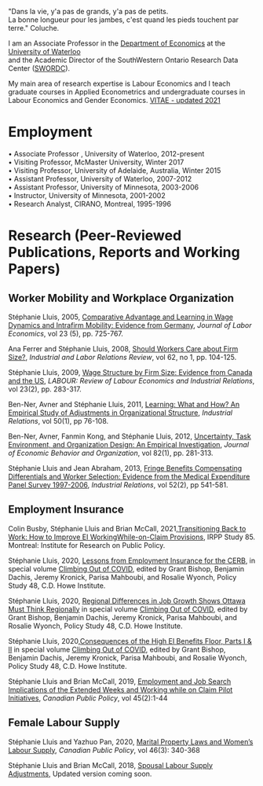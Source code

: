 

"Dans la vie, y'a pas de grands, y'a pas de petits.<br />	La bonne longueur pour les jambes, c'est quand les pieds touchent par terre." Coluche.

I am an Associate Professor in the [Department of Economics](https://uwaterloo.ca/economics/) at the [University of Waterloo](https://uwaterloo.ca/)<br /> and the Academic Director of the SouthWestern Ontario Research Data Center ([SWORDC](https://uwaterloo.ca/southwestern-ontario-research-data-centre/)).

My main area of research expertise is Labour Economics and I teach graduate courses in Applied Econometrics and undergraduate courses in Labour Economics and Gender Economics.
[VITAE - updated 2021](CV2021_Lluis.pdf)

# Employment 
• Associate Professor , University of Waterloo, 2012-present<br />
• Visiting Professor, McMaster University, Winter 2017<br />
• Visiting Professor, University of Adelaide, Australia, Winter 2015<br />
• Assistant Professor, University of Waterloo, 2007-2012<br />
• Assistant Professor, University of Minnesota, 2003-2006<br />
• Instructor, University of Minnesota, 2001-2002<br />
• Research Analyst, CIRANO, Montreal, 1995-1996<br />

# Research (Peer-Reviewed Publications, Reports and Working Papers)

## Worker Mobility and Workplace Organization

Stéphanie Lluis, 2005, [Comparative Advantage and Learning in Wage Dynamics and Intrafirm Mobility: Evidence from Germany](https://www.journals.uchicago.edu/doi/pdf/10.1086/491607), _Journal of Labor Economics_, vol 23 (5), pp. 725-767.

Ana Ferrer and Stéphanie Lluis, 2008, [Should Workers Care about Firm Size?](https://journals.sagepub.com/doi/abs/10.1177/001979390806200106?casa_token=Iyvo33FfzoIAAAAA:igOYJwua7XZYnumoh4h8YR9e5WLgvID9z9xYHEtrDMq914Kkr5arSX8fSwTW8Xf7kmEA6wRtXDWFcg), _Industrial and Labor Relations Review_, vol 62, no 1, pp. 104-125.

Stéphanie Lluis, 2009, [Wage Structure by Firm Size: Evidence from Canada and the US](https://onlinelibrary.wiley.com/doi/full/10.1111/j.1467-9914.2009.00450.x?casa_token=BkSIkeR_6IMAAAAA%3AkuKPlO3FE_PQuy--CK4jMI5R-ymMs7acMbsA4F_v7zHaRLiEJ75h3SkT6HEOMbWFe7KHpgtnnTqjIQU), _LABOUR: Review of Labour Economics and Industrial Relations_, vol 23(2), pp. 283-317.

Ben-Ner, Avner and Stéphanie Lluis, 2011, [Learning: What and How? An Empirical Study of Adjustments in Organizational Structure](https://onlinelibrary.wiley.com/doi/full/10.1111/j.1468-232X.2010.00626.x?casa_token=RRcboO6aIoQAAAAA%3ADPtH-65EZ2-L-qfkafpx3FH2OX73x9ndq3PWlSkEFdEklFpnTULg9g_pfL5U1KytcglEok036LjCvqo), _Industrial Relations_, vol 50(1), pp 76-108.

Ben-Ner, Avner, Fanmin Kong, and Stéphanie Lluis, 2012, [Uncertainty, Task Environment, and Organization Design: An Empirical Investigation](https://www.sciencedirect.com/science/article/pii/S0167268112000315?casa_token=nbUnN0EjVcEAAAAA:YoplVQKJPifByy9KC3o1UpQ3z7E5KUCXh9hFVa6f4v80EbcGJstkLA-vYCAD2eTaqeGKMXKD_z8), *_Journal of Economic Behavior and Organization_*, vol 82(1), pp. 281-313.

Stéphanie Lluis and Jean Abraham, 2013, [Fringe Benefits Compensating Differentials and Worker Selection: Evidence from the Medical Expenditure Panel Survey 1997-2006](https://onlinelibrary.wiley.com/doi/full/10.1111/irel.12023?casa_token=pmApHYHaWoYAAAAA%3A7QLGX6j9Oo9PMR64TfnT7Y88Hxgrb-wRFwdIgfKNT3GTnHLnTlHxDzmNyhw2Rr0M6dxkhxgqCM0zOV8), _Industrial Relations_, vol 52(2), pp 541-581. 

## Employment Insurance

Colin Busby, Stéphanie Lluis and Brian McCall, 2021,[Transitioning Back to Work: How to Improve EI WorkingWhile-on-Claim Provisions](IRPP%20Study%20Lluis%20and%20McCAll%20no85%20FINAL.pdf), IRPP Study 85. Montreal: Institute for Research on Public Policy.

Stéphanie Lluis, 2020, [Lessons from Employment Insurance for the CERB](https://www.cdhowe.org/intelligence-memos/st%C3%A9phanie-lluis-%E2%80%93-lessons-employment-insurance-cerb), in special volume [Climbing Out of COVID](https://www.cdhowe.org/public-policy-research/climbing-out-covid), edited by Grant Bishop, Benjamin Dachis, Jeremy Kronick, Parisa Mahboubi, and Rosalie Wyonch, Policy Study 48, C.D. Howe Institute.

Stéphanie Lluis, 2020, [Regional Differences in Job Growth Shows Ottawa Must Think Regionally](https://www.cdhowe.org/intelligence-memos/st%C3%A9phanie-lluis-%E2%80%93-regional-differences-job-growth-shows-ottawa-must-think) in special volume [Climbing Out of COVID](https://www.cdhowe.org/public-policy-research/climbing-out-covid), edited by Grant Bishop, Benjamin Dachis, Jeremy Kronick, Parisa Mahboubi, and Rosalie Wyonch, Policy Study 48, C.D. Howe Institute.

Stéphanie Lluis, 2020,[Consequences of the High EI Benefits Floor, Parts I & II](https://www.cdhowe.org/intelligence-memos/st%C3%A9phanie-lluis-%E2%80%93-consequences-high-ei-benefits-floor-ii) in special volume [Climbing Out of COVID](https://www.cdhowe.org/public-policy-research/climbing-out-covid), edited by Grant Bishop, Benjamin Dachis, Jeremy Kronick, Parisa Mahboubi, and Rosalie Wyonch, Policy Study 48, C.D. Howe Institute.

Stéphanie Lluis and Brian McCall, 2019, [Employment and Job Search Implications of the Extended Weeks and Working while on Claim Pilot Initiatives](https://www.utpjournals.press/doi/pdf/10.3138/cpp.2018-031), _Canadian Public Policy_, vol 45(2):1-44

## Female Labour Supply

Stéphanie Lluis and Yazhuo Pan, 2020, [Marital Property Laws and Women’s Labour Supply](https://www.utpjournals.press/doi/pdf/10.3138/cpp.2019-043), _Canadian Public Policy_, vol 46(3): 340-368

Stéphanie Lluis and Brian McCall, 2018, [Spousal Labour Supply Adjustments](https://ideas.repec.org/p/wat/wpaper/1810.html), Updated version coming soon.

